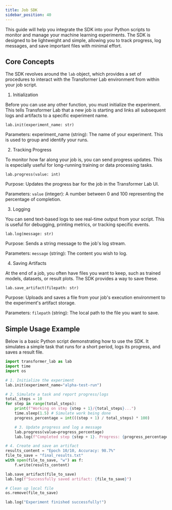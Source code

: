 ```yaml
---
title: Job SDK
sidebar_position: 40
---
```


This guide will help you integrate the SDK into your Python scripts to monitor and manage your machine learning experiments. The SDK is designed to be lightweight and simple, allowing you to track progress, log messages, and save important files with minimal effort.

## Core Concepts

The SDK revolves around the `lab` object, which provides a set of procedures to interact with the Transformer Lab environment from within your job script.

1. Initialization

Before you can use any other function, you must initialize the experiment. This tells Transformer Lab that a new job is starting and links all subsequent logs and artifacts to a specific experiment name.

`lab.init(experiment_name: str)`

Parameters: experiment_name (string): The name of your experiment. This is used to group and identify your runs.

2. Tracking Progress

To monitor how far along your job is, you can send progress updates. This is especially useful for long-running training or data processing tasks.

`lab.progress(value: int)`

Purpose: Updates the progress bar for the job in the Transformer Lab UI.

Parameters: `value` (integer): A number between 0 and 100 representing the percentage of completion.

3. Logging

You can send text-based logs to see real-time output from your script. This is useful for debugging, printing metrics, or tracking specific events.

`lab.log(message: str)`

Purpose: Sends a string message to the job's log stream.

Parameters: `message` (string): The content you wish to log.

4. Saving Artifacts

At the end of a job, you often have files you want to keep, such as trained models, datasets, or result plots. The SDK provides a way to save these.

`lab.save_artifact(filepath: str)`

Purpose: Uploads and saves a file from your job's execution environment to the experiment's artifact storage.

Parameters: `filepath` (string): The local path to the file you want to save.

## Simple Usage Example

Below is a basic Python script demonstrating how to use the SDK. It simulates a simple task that runs for a short period, logs its progress, and saves a result file.

```python
import transformer_lab as lab
import time
import os

# 1. Initialize the experiment
lab.init(experiment_name="alpha-test-run")

# 2. Simulate a task and report progress/logs
total_steps = 10
for step in range(total_steps):
    print(f"Working on step {step + 1}/{total_steps}...")
    time.sleep(1.5) # Simulate work being done
    progress_percentage = int(((step + 1) / total_steps) * 100)

    # 3. Update progress and log a message
    lab.progress(value=progress_percentage)
    lab.log(f"Completed step {step + 1}. Progress: {progress_percentage}%")

# 4. Create and save an artifact
results_content = "Epoch 10/10, Accuracy: 98.7%"
file_to_save = "final_results.txt"
with open(file_to_save, "w") as f:
    f.write(results_content)

lab.save_artifact(file_to_save)
lab.log(f"Successfully saved artifact: {file_to_save}")

# Clean up local file
os.remove(file_to_save)

lab.log("Experiment finished successfully!")
```